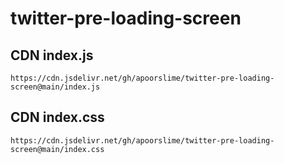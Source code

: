 # twitter-pre-loading-screen

## CDN **index.js**
```
https://cdn.jsdelivr.net/gh/apoorslime/twitter-pre-loading-screen@main/index.js
```

## CDN **index.css**
```
https://cdn.jsdelivr.net/gh/apoorslime/twitter-pre-loading-screen@main/index.css
```
